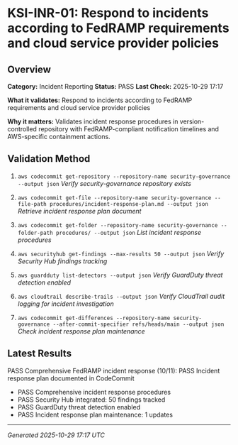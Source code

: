# KSI-INR-01: Respond to incidents according to FedRAMP requirements and cloud service provider policies

## Overview

**Category:** Incident Reporting
**Status:** PASS
**Last Check:** 2025-10-29 17:17

**What it validates:** Respond to incidents according to FedRAMP requirements and cloud service provider policies

**Why it matters:** Validates incident response procedures in version-controlled repository with FedRAMP-compliant notification timelines and AWS-specific containment actions.

## Validation Method

1. `aws codecommit get-repository --repository-name security-governance --output json`
   *Verify security-governance repository exists*

2. `aws codecommit get-file --repository-name security-governance --file-path procedures/incident-response-plan.md --output json`
   *Retrieve incident response plan document*

3. `aws codecommit get-folder --repository-name security-governance --folder-path procedures/ --output json`
   *List incident response procedures*

4. `aws securityhub get-findings --max-results 50 --output json`
   *Verify Security Hub findings tracking*

5. `aws guardduty list-detectors --output json`
   *Verify GuardDuty threat detection enabled*

6. `aws cloudtrail describe-trails --output json`
   *Verify CloudTrail audit logging for incident investigation*

7. `aws codecommit get-differences --repository-name security-governance --after-commit-specifier refs/heads/main --output json`
   *Check incident response plan maintenance*

## Latest Results

PASS Comprehensive FedRAMP incident response (10/11): PASS Incident response plan documented in CodeCommit
- PASS Comprehensive incident response procedures
- PASS Security Hub integrated: 50 findings tracked
- PASS GuardDuty threat detection enabled
- PASS Incident response plan maintenance: 1 updates

---
*Generated 2025-10-29 17:17 UTC*
